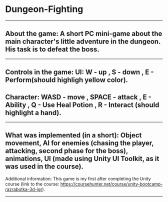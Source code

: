 # Dungeon-Fighting

-------------------------------------------------------------------------------------------------------------------------------------------------------
About the game:
A short PC mini-game about the main character's little adventure in the dungeon.
 His task is to defeat the boss.
-------------------------------------------------------------------------------------------------------------------------------------------------------
-------------------------------------------------------------------------------------------------------------------------------------------------------
 Controls in the game:
 UI:
 W - up , S - down , E - Perform(should highligh yellow color).
 -------------------------------------------------------------------------------------------------------------------------------------------------------
 Character:
 WASD - move , SPACE - attack , E - Ability , Q - Use Heal Potion , R - Interact (should highlight a hand). 
-------------------------------------------------------------------------------------------------------------------------------------------------------
-------------------------------------------------------------------------------------------------------------------------------------------------------
What was implemented (in a short):
Object movement, AI for enemies (chasing the player, attacking, second phase for the boss), animations,
 UI (made using Unity UI Toolkit, as it was used in the course).
-------------------------------------------------------------------------------------------------------------------------------------------------------
Additional information:
This game is my first after completing the Unity course (link to the course: https://coursehunter.net/course/unity-bootcamp-razrabotka-3d-igr).

-------------------------------------------------------------------------------------------------------------------------------------------------------
